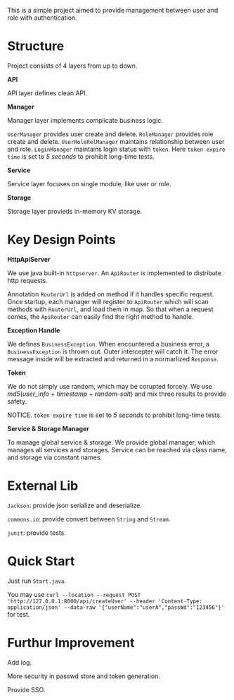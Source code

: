 This is a simple project aimed to provide management between user and role with authentication.

# Structure
Project consists of 4 layers from up to down.

**API**

API layer defines clean API.

**Manager**

Manager layer implements complicate business logic.

`UserManager` provides user create and delete.
`RoleManager` provides role create and delete.
`UserRoleRelManager` maintains relationship between user and role.
`LoginManager` maintains login status with `token`. Here `token expire time` is set to _5 seconds_ to prohibit long-time tests.

**Service**

Service layer focuses on single module, like user or role.

**Storage**

Storage layer provieds in-memory KV storage.

# Key Design Points

**HttpApiServer**

We use java built-in `httpserver`. An `ApiRouter` is implemented to distribute http requests.

Annotation `RouterUrl` is added on method if it handles specific request. 
Once startup, each manager will register to `ApiRouter` which will scan methods with `RouterUrl`, and load them in map.
So that when a request comes, the `ApiRouter` can easily find the right method to handle.

**Exception Handle**

We defines `BusinessException`. When encountered a business error, a `BusinessException` is thrown out. 
Outer intercepter will catch it.
The error message inside will be extracted and returned in a normarlized `Response`.

**Token**

We do not simply use random, which may be corupted forcely.
We use _md5_(_user_info_ + _timestamp_ + _random-salt_) and mix three results to provide safety.

NOTICE. `token expire time` is set to _5 seconds_ to prohibit long-time tests.

**Service & Storage Manager**

To manage global service & storage. We provide global manager, which manages all services and storages.
Service can be reached via class name, and storage via constant names.

# External Lib

`Jackson`: provide json serialize and deserialize.

`commons.io`: provide convert between `String` and `Stream`.

`junit`: provide tests.

# Quick Start

Just run `Start.java`.

You may use `curl --location --request POST 'http://127.0.0.1:8000/api/createUser' --header 'Content-Type: application/json' --data-raw '{"userName":"userA","passWd":"123456"}'` for test.

# Furthur Improvement

Add log.

More security in passwd store and token generation.

Provide SSO. 